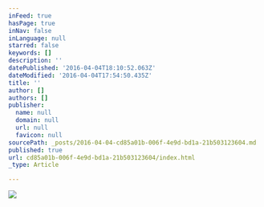 ```yaml
---
inFeed: true
hasPage: true
inNav: false
inLanguage: null
starred: false
keywords: []
description: ''
datePublished: '2016-04-04T18:10:52.063Z'
dateModified: '2016-04-04T17:54:50.435Z'
title: ''
author: []
authors: []
publisher:
  name: null
  domain: null
  url: null
  favicon: null
sourcePath: _posts/2016-04-04-cd85a01b-006f-4e9d-bd1a-21b503123604.md
published: true
url: cd85a01b-006f-4e9d-bd1a-21b503123604/index.html
_type: Article

---
```

![](https://the-grid-user-content.s3-us-west-2.amazonaws.com/5783ebc0-8e0f-4aed-8970-926a7fe7dd6a.png)